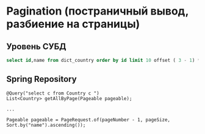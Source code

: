 # Pagination (постраничный вывод, разбиение на страницы)

## Уровень СУБД
```sql
select id,name from dict_country order by id limit 10 offset ( 3 - 1) * 10 
```

## Spring Repository
```
@Query("select c from Country c ")
List<Country> getAllByPage(Pageable pageable);

...

Pageable pageable = PageRequest.of(pageNumber - 1, pageSize, Sort.by("name").ascending());


```